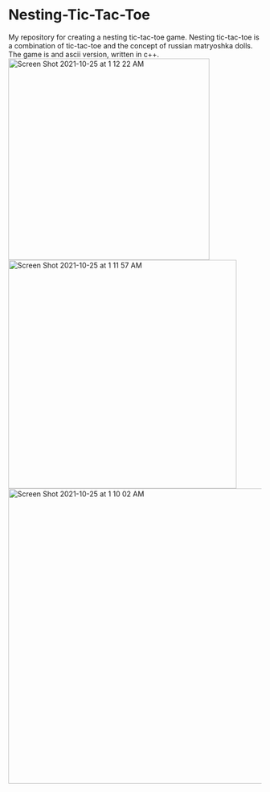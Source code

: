 # Nesting-Tic-Tac-Toe
My repository for creating a nesting tic-tac-toe game.
Nesting tic-tac-toe is a combination of tic-tac-toe and the concept of russian matryoshka dolls.
The game is and ascii version, written in c++.
<img width="400" alt="Screen Shot 2021-10-25 at 1 12 22 AM" src="https://user-images.githubusercontent.com/26051104/138643371-a60a9fe2-4c61-4e18-a008-4a2a59afff64.png">
<img width="454" alt="Screen Shot 2021-10-25 at 1 11 57 AM" src="https://user-images.githubusercontent.com/26051104/138643387-6d12d209-5f9a-4246-a49b-3bb74fbbe279.png">
<img width="586" alt="Screen Shot 2021-10-25 at 1 10 02 AM" src="https://user-images.githubusercontent.com/26051104/138643392-9ed1d438-17ec-4ed7-960f-3847913399d0.png">
